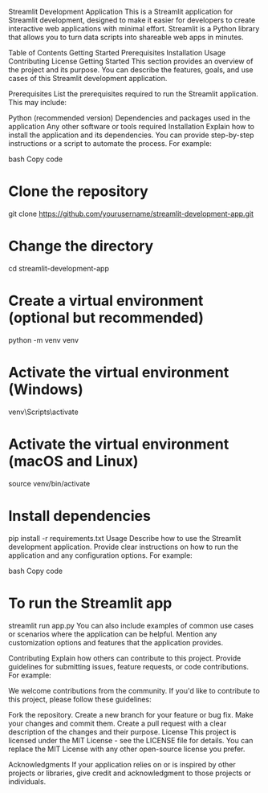 Streamlit Development Application
This is a Streamlit application for Streamlit development, designed to make it easier for developers to create interactive web applications with minimal effort. Streamlit is a Python library that allows you to turn data scripts into shareable web apps in minutes.

Table of Contents
Getting Started
Prerequisites
Installation
Usage
Contributing
License
Getting Started
This section provides an overview of the project and its purpose. You can describe the features, goals, and use cases of this Streamlit development application.

Prerequisites
List the prerequisites required to run the Streamlit application. This may include:

Python (recommended version)
Dependencies and packages used in the application
Any other software or tools required
Installation
Explain how to install the application and its dependencies. You can provide step-by-step instructions or a script to automate the process. For example:

bash
Copy code
# Clone the repository
git clone https://github.com/yourusername/streamlit-development-app.git

# Change the directory
cd streamlit-development-app

# Create a virtual environment (optional but recommended)
python -m venv venv

# Activate the virtual environment (Windows)
venv\Scripts\activate

# Activate the virtual environment (macOS and Linux)
source venv/bin/activate

# Install dependencies
pip install -r requirements.txt
Usage
Describe how to use the Streamlit development application. Provide clear instructions on how to run the application and any configuration options. For example:

bash
Copy code
# To run the Streamlit app
streamlit run app.py
You can also include examples of common use cases or scenarios where the application can be helpful. Mention any customization options and features that the application provides.

Contributing
Explain how others can contribute to this project. Provide guidelines for submitting issues, feature requests, or code contributions. For example:

We welcome contributions from the community. If you'd like to contribute to this project, please follow these guidelines:

Fork the repository.
Create a new branch for your feature or bug fix.
Make your changes and commit them.
Create a pull request with a clear description of the changes and their purpose.
License
This project is licensed under the MIT License - see the LICENSE file for details. You can replace the MIT License with any other open-source license you prefer.

Acknowledgments
If your application relies on or is inspired by other projects or libraries, give credit and acknowledgment to those projects or individuals.